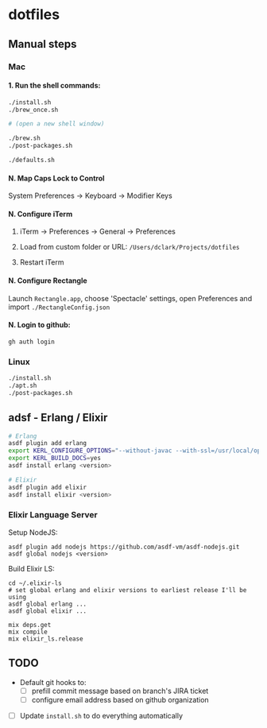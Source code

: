 # dotfiles

## Manual steps

### Mac

#### 1. Run the shell commands:

```sh
./install.sh
./brew_once.sh

# (open a new shell window)

./brew.sh
./post-packages.sh

./defaults.sh
```

#### N. Map Caps Lock to Control

System Preferences -> Keyboard -> Modifier Keys

#### N. Configure iTerm

1. iTerm -> Preferences -> General -> Preferences

2. Load from custom folder or URL: `/Users/dclark/Projects/dotfiles`

3. Restart iTerm

#### N. Configure Rectangle

Launch `Rectangle.app`, choose 'Spectacle' settings, open Preferences and import `./RectangleConfig.json`

#### N. Login to github:

```
gh auth login
```


### Linux

```sh
./install.sh
./apt.sh
./post-packages.sh
```

## adsf - Erlang / Elixir

```sh
# Erlang
asdf plugin add erlang
export KERL_CONFIGURE_OPTIONS="--without-javac --with-ssl=/usr/local/opt/openssl@1.1"
export KERL_BUILD_DOCS=yes
asdf install erlang <version>

# Elixir
asdf plugin add elixir
asdf install elixir <version>
```

### Elixir Language Server

Setup NodeJS:

```
asdf plugin add nodejs https://github.com/asdf-vm/asdf-nodejs.git
asdf global nodejs <version>
```

Build Elixir LS:

```
cd ~/.elixir-ls
# set global erlang and elixir versions to earliest release I'll be using
asdf global erlang ...
asdf global elixir ...

mix deps.get
mix compile
mix elixir_ls.release
```

## TODO

- Default git hooks to:
  - [ ] prefill commit message based on branch's JIRA ticket
  - [ ] configure email address based on github organization

- [ ] Update `install.sh` to do everything automatically
